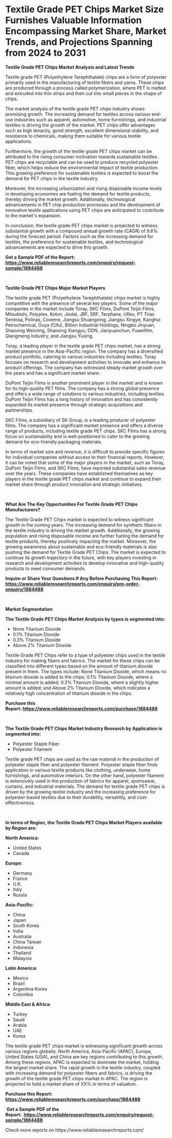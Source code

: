 <p><h1>Textile Grade PET Chips Market Size Furnishes Valuable Information Encompassing Market Share, Market Trends, and Projections Spanning from 2024 to 2031</h1></p><p><strong>Textile Grade PET Chips Market Analysis and Latest Trends</strong></p>
<p><p>Textile grade PET (Polyethylene Terephthalate) chips are a form of polyester primarily used in the manufacturing of textile fibers and yarns. These chips are produced through a process called polymerization, where PET is melted and extruded into thin strips and then cut into small pieces in the shape of chips.</p><p>The market analysis of the textile grade PET chips industry shows promising growth. The increasing demand for textiles across various end-use industries such as apparel, automotive, home furnishings, and industrial textiles is driving the growth of the market. PET chips offer advantages such as high tenacity, good strength, excellent dimensional stability, and resistance to chemicals, making them suitable for various textile applications.</p><p>Furthermore, the growth of the textile grade PET chips market can be attributed to the rising consumer inclination towards sustainable textiles. PET chips are recyclable and can be used to produce recycled polyester fiber, which helps reduce the environmental impact of textile production. This growing preference for sustainable textiles is expected to boost the demand for PET chips in the textile industry.</p><p>Moreover, the increasing urbanization and rising disposable income levels in developing economies are fueling the demand for textile products, thereby driving the market growth. Additionally, technological advancements in PET chip production processes and the development of innovative textile applications using PET chips are anticipated to contribute to the market's expansion.</p><p>In conclusion, the textile grade PET chips market is projected to witness substantial growth with a compound annual growth rate (CAGR) of 9.6% during the forecast period. Factors such as the increasing demand for textiles, the preference for sustainable textiles, and technological advancements are expected to drive this growth.</p></p>
<p><strong>Get a Sample PDF of the Report:&nbsp; <a href="https://www.reliableresearchreports.com/enquiry/request-sample/1884488">https://www.reliableresearchreports.com/enquiry/request-sample/1884488</a></strong></p>
<p>&nbsp;</p>
<p><strong>Textile Grade PET Chips Major Market Players</strong></p>
<p><p>The textile grade PET (Polyethylene Terephthalate) chips market is highly competitive with the presence of several key players. Some of the major companies in the market include Toray, SKC Films, DuPont Teijin Films, Mitsubishi, Polyplex, Kolon, Jindal, JBF, SRF, Terphane, Uflex, PT Trias Sentosa, Polinas, Coveme, Jiangsu Shuangxing, Jiangsu Xingye, Kanghui Petrochemical, Ouya (Cifu), Billion Industrial Holdings, Ningbo Jinyuan, Shaoxing Weiming, Shaoxing Xiangyu, DDN, Jianyuanchun, Fuweifilm, Qiangmeng Industry, and Jiangsu Yuxing.</p><p>Toray, a leading player in the textile grade PET chips market, has a strong market presence in the Asia-Pacific region. The company has a diversified product portfolio, catering to various industries including textiles. Toray focuses on research and development activities to innovate and enhance its product offerings. The company has witnessed steady market growth over the years and has a significant market share.</p><p>DuPont Teijin Films is another prominent player in the market and is known for its high-quality PET films. The company has a strong global presence and offers a wide range of solutions to various industries, including textiles. DuPont Teijin Films has a long history of innovation and has consistently expanded its market presence through strategic acquisitions and partnerships.</p><p>SKC Films, a subsidiary of SK Group, is a leading producer of polyester films. The company has a significant market presence and offers a diverse range of products, including textile grade PET chips. SKC Films has a strong focus on sustainability and is well-positioned to cater to the growing demand for eco-friendly packaging materials.</p><p>In terms of market size and revenue, it is difficult to provide specific figures for individual companies without access to their financial reports. However, it can be noted that some of the major players in the market, such as Toray, DuPont Teijin Films, and SKC Films, have reported substantial sales revenue over the years. These companies have established themselves as key players in the textile grade PET chips market and continue to expand their market share through product innovation and strategic initiatives.</p></p>
<p>&nbsp;</p>
<p><strong>What Are The Key Opportunities For Textile Grade PET Chips Manufacturers?</strong></p>
<p><p>The Textile Grade PET Chips market is expected to witness significant growth in the coming years. The increasing demand for synthetic fibers in the textile industry is driving the market growth. Additionally, the growing population and rising disposable income are further fueling the demand for textile products, thereby positively impacting the market. Moreover, the growing awareness about sustainable and eco-friendly materials is also pushing the demand for Textile Grade PET Chips. The market is expected to continue its growth trajectory in the future, with key players investing in research and development activities to develop innovative and high-quality products to meet consumer demands.</p></p>
<p><strong>Inquire or Share Your Questions If Any Before Purchasing This Report: <a href="https://www.reliableresearchreports.com/enquiry/pre-order-enquiry/1884488">https://www.reliableresearchreports.com/enquiry/pre-order-enquiry/1884488</a></strong></p>
<p>&nbsp;</p>
<p><strong>Market Segmentation</strong></p>
<p><strong>The Textile Grade PET Chips Market Analysis by types is segmented into:</strong></p>
<p><ul><li>None Titanium Dioxide</li><li>0.1% Titanium Dioxide</li><li>0.3% Titanium Dioxide</li><li>Above 2% Titanium Dioxide</li></ul></p>
<p><p>Textile Grade PET Chips refer to a type of polyester chips used in the textile industry for making fibers and fabrics. The market for these chips can be classified into different types based on the amount of titanium dioxide present in them. The types include: None Titanium Dioxide, which means no titanium dioxide is added to the chips; 0.1% Titanium Dioxide, where a minimal amount is added; 0.3% Titanium Dioxide, where a slightly higher amount is added; and Above 2% Titanium Dioxide, which indicates a relatively high concentration of titanium dioxide in the chips.</p></p>
<p><strong>Purchase this Report:&nbsp;<a href="https://www.reliableresearchreports.com/purchase/1884488">https://www.reliableresearchreports.com/purchase/1884488</a></strong></p>
<p>&nbsp;</p>
<p><strong>The Textile Grade PET Chips Market Industry Research by Application is segmented into:</strong></p>
<p><ul><li>Polyester Staple Fiber</li><li>Polyester Filament</li></ul></p>
<p><p>Textile grade PET chips are used as the raw material in the production of polyester staple fiber and polyester filament. Polyester staple fiber finds application in various textile products like clothing, underwear, home furnishings, and automotive interiors. On the other hand, polyester filament is extensively used in the production of fabrics for apparel, sportswear, curtains, and industrial materials. The demand for textile grade PET chips is driven by the growing textile industry and the increasing preference for polyester-based textiles due to their durability, versatility, and cost-effectiveness.</p></p>
<p>&nbsp;</p>
<p><strong>In terms of Region, the Textile Grade PET Chips Market Players available by Region are:</strong></p>
<p>
    <p> <strong> North America: </strong>
        <ul>
            <li>United States</li>
            <li>Canada</li>
        </ul>
        </p> 
    <p> <strong> Europe: </strong>
        <ul>
            <li>Germany</li>
            <li>France</li>
            <li>U.K.</li>
            <li>Italy</li>
            <li>Russia</li>
        </ul>
        </p> 
    <p> <strong> Asia-Pacific: </strong>
        <ul>
            <li>China</li>
            <li>Japan</li>
            <li>South Korea</li>
            <li>India</li>
            <li>Australia</li>
            <li>China Taiwan</li>
            <li>Indonesia</li>
            <li>Thailand</li>
            <li>Malaysia</li>
        </ul>
        </p> 
    <p> <strong> Latin America: </strong>
        <ul>
            <li>Mexico</li>
            <li>Brazil</li>
            <li>Argentina Korea</li>
            <li>Colombia</li>
        </ul>
        </p> 
    <p> <strong> Middle East & Africa: </strong>
        <ul>
            <li>Turkey</li>
            <li>Saudi</li>
            <li>Arabia</li>
            <li>UAE</li>
            <li>Korea</li>
        </ul>
    </p>
    </p>
<p><p>The textile grade PET chips market is witnessing significant growth across various regions globally. North America, Asia-Pacific (APAC), Europe, United States (USA), and China are key regions contributing to this growth. Among these regions, APAC is expected to dominate the market, holding the largest market share. The rapid growth in the textile industry, coupled with increasing demand for polyester fibers and fabrics, is driving the growth of the textile grade PET chips market in APAC. The region is projected to hold a market share of XX% in terms of valuation.</p></p>
<p><strong>Purchase this Report: <a href="https://www.reliableresearchreports.com/purchase/1884488">https://www.reliableresearchreports.com/purchase/1884488</a></strong></p>
<p>&nbsp;<strong>Get a Sample PDF of the Report:&nbsp;&nbsp;<a href="https://www.reliableresearchreports.com/enquiry/request-sample/1884488">https://www.reliableresearchreports.com/enquiry/request-sample/1884488</a></strong></p>
<p><strong></strong></p>
<p>Check more reports on https://www.reliableresearchreports.com/</p>